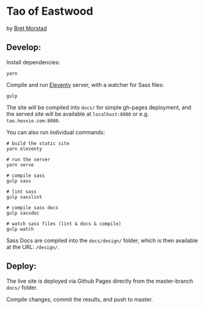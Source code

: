 # Tao of Eastwood

by [Bret Morstad](http://www.bretstad.com)


## Develop:

Install dependencies:

```
yarn
```

Compile and run [Eleventy](http://www.11ty.io) server,
with a watcher for Sass files:

```
gulp
```

The site will be compiled into `docs/`
for simple gh-pages deployment,
and the served site will be available at
`localhost:8080` or e.g. `tao.hexxie.com:8080`.

You can also run individual commands:

```
# build the static site
yarn eleventy

# run the server
yarn serve

# compile sass
gulp sass

# lint sass
gulp sasslint

# compile sass docs
gulp sassdoc

# watch sass files (lint & docs & compile)
gulp watch
```

Sass Docs are compiled into the `docs/design/` folder,
which is then available at the URL: `/design/`.

## Deploy:

The live site is deployed via Github Pages
directly from the master-branch `docs/` folder.

Compile changes, commit the results, and push to master.
